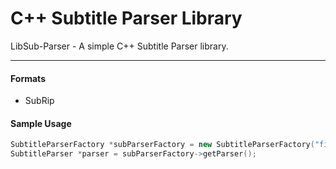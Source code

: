 # C++ Subtitle Parser Library
LibSub-Parser - A simple C++ Subtitle Parser library.
___
#### Formats
* SubRip

#### Sample Usage
```cpp
SubtitleParserFactory *subParserFactory = new SubtitleParserFactory("filename.srt");
SubtitleParser *parser = subParserFactory->getParser();
```
